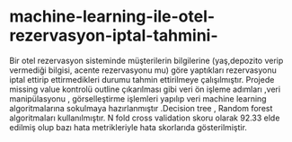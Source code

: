 # machine-learning-ile-otel-rezervasyon-iptal-tahmini-
Bir otel rezervasyon sisteminde müşterilerin bilgilerine (yaş,depozito verip vermediği bilgisi, acente rezervasyonu mu) göre yaptıkları rezervasyonu iptal ettirip ettirmedikleri durumu tahmin ettirilmeye çalışılmıştır. Projede missing value kontrolü outline çıkarılması gibi veri ön işleme adımları ,veri manipülasyonu , görselleştirme işlemleri yapılıp veri machine learning algoritmalarına sokulmaya hazırlanmıştır .Decision tree , Random forest algoritmaları kullanılmıştır. N fold cross validation skoru olarak 92.33 elde edilmiş olup bazı hata metrikleriyle hata skorlarıda gösterilmiştir. 
